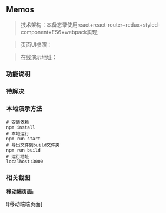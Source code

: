 ## Memos

> 技术架构：本备忘录使用react+react-router+redux+styled-component+ES6+webpack实现;

>页面UI参照：

> 在线演示地址：

### 功能说明



### 待解决


### 本地演示方法

```text
# 安装依赖
npm install
# 本地运行
npm run start
# 导出文件到build文件夹
npm run build
# 运行地址
localhost:3000
```

### 相关截图



**移动端页面:**

![移动端端页面]
